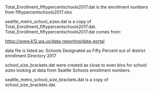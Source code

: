 Total_Enrollment_fiftypercentschools2017.dat is the enrollment numbers from fiftypercentschools2017.xlsx

seattle_metro_school_sizes.dat is a copy of Total_Enrollment_fiftypercentschools2017.dat.
Total_Enrollment_fiftypercentschools2017.dat comes from:

https://www.k12.wa.us/data-reporting/data-portal

data file is listed as: Schools Designated as Fifty Percent out of district enrollment	Directory	2017

school_size_brackets.dat were created as close to even bins for school sizes looking at data from Seattle Schools enrollment numbers.

seattle_metro_school_size_brackets.dat is a copy of school_size_brackets.dat. 



